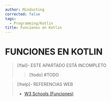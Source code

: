 ```yaml
---
author: Mindusting
corrected: false
tags:
  - Programming/Kotlin
title: Funciones en Kotlin
---
```


# FUNCIONES EN KOTLIN

> [!fail]- ESTE APARTADO ESTÁ INCOMPLETO
> > [!todo] #TODO

> [!help]- REFERENCIAS WEB
> - [W3 Schools (Funciones)](https://www.w3schools.com/KOTLIN/kotlin_functions.php)
